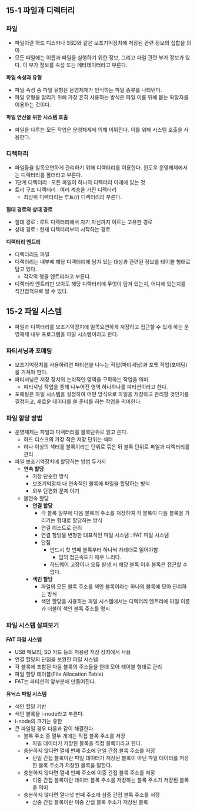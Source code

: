 ## 15-1 파일과 디렉터리
### 파일
- 파일이란 하드 디스카나 SSD와 같은 보조기억장치에 저장된 관련 정보의 집합을 의미
- 모든 파일에는 이름과 파일을 실행하기 위한 정보, 그리고 파일 관련 부가 정보가 있다. 이 부가 정보를 속성 또는 메타데이터라고 부른다.

**파일 속성과 유형**
- 파일 속성 중 파일 유형은 운영체제가 인식하는 파일 종류를 나타낸다.
- 파일 유형을 알리기 위해 가장 흔히 사용하는 방식은 파일 이름 뒤에 붙는 확장자를 이용하는 것이다.

**파일 연산을 위한 시스템 호출**
- 파일을 다루는 모든 작업은 운영체제에 의해 이뤄진다. 이를 위해 시스템 호출을 사용한다.

### 디렉터리
- 파일들을 일목요연하게 관리하기 위해 디렉터리를 이용한다. 윈도우 운영체제에서는 디렉터리를 폴더라고 부른다.
- 1단계 디렉터리 : 모든 파일이 하나의 디렉터리 아래에 있는 것
- 트리 구조 디렉터리 : 여러 계층을 가진 디렉터리
	- 최상위 디렉터리는 루트(/) 디렉터리라 부른다.

**절대 경로와 상대 경로**
- 절대 경로 : 루트 디렉터리에서 자기 자신까지 이르는 고유한 경로
- 상대 경로 : 현재 디렉터리부터 시작하는 경로

**디렉터리 엔트리**
- 디렉터리도 파일
- 디렉터리는 내부에 해당 디렉터리에 담겨 있는 대상과 관련된 정보를 테이블 형태로 담고 있다.
	- 각각의 행을 엔트리라고 부른다.
- 디렉터리 엔트리만 보아도 해당 디렉터리에 무엇이 담겨 있는지, 어디에 있는지를 직간접적으로 알 수 있다.

## 15-2 파일 시스템
- 파일과 디렉터리를 보조기억장치에 일목요연하게 저장하고 접근할 수 있게 하는 운영체제 내부 프로그램을 파일 시스템이라고 한다.

### 파티셔닝과 포매팅
- 보조기억장치를 사용하려면 파티션을 나누는 작업(파티셔닝)과 포맷 작업(포매팅)을 거쳐야 한다.
- 파티셔닝은 저장 장치의 논리적인 영역을 구획하는 작업을 의미
	- 파티셔닝 작업을 통해 나누어진 영역 하나하나를 파티션이라고 한다.
- 포매팅은 파일 시스템을 설정하여 어떤 방식으로 파일을 저장하고 관리할 것인지를 결정하고, 새로운 데이터를 쓸 준비를 하는 작업을 의미한다.

### 파일 할당 방법
- 운영체제는 파일과 디렉터리를 블록단위로 읽고 쓴다.
	- 하드 디스크의 가장 작은 저장 단위는 섹터
	- 하나 이상의 섹터를 블록이라는 단위로 묶은 뒤 블록 단위로 파일과 디렉터리를 관리
- 파일 보조기억장치에 할당하는 방법 두가지
	- **연속 할당**
		- 가장 단순한 방식
		- 보조기억장치 내 연속적인 블록에 파일을 할당하는 방식
		- 외부 단편화 문제 야기
	- 불연속 할당
		- **연결 할당**
			- 각 블록 일부에 다음 블록의 주소를 저장하여 각 블록이 다음 블록을 가리키는 형태로 할당하는 방식
			- 연결 리스트로 관리
			- 연결 할당을 변형한 대표적인 파일 시스템 : FAT 파일 시스템
			- 단점
				- 반드시 첫 번째 블록부터 하나씩 차례대로 읽어야함
					- 임의 접근속도가 매우 느리다.
				- 하드웨어 고장이나 오류 발생 시 해당 블록 이후 블록은 접근할 수 없다.
		- **색인 할당**
			- 파일의 모든 블록 주소를 색인 블록이라는 하나의 블록에 모아 관리하는 방식
			- 색인 할당을 사용하는 파일 시스템에서는 디렉터리 엔트리에 파일 이름과 더불어 색인 블록 주소를 명시

### 파일 시스템 살펴보기
**FAT 파일 시스템**
- USB 메모리, SD 카드 등의 저용량 저장 장치에서 사용
- 연결 할당의 단점을 보완한 파일 시스템
- 각 블록에 포함된 다음 블록의 주소들을 한데 모아 테이블 형태로 관리
- 파일 할당 테이블(File Allocation Table)
- FAT는 파티션의 앞부분에 만들어진다.

**유닉스 파일 시스템**
- 색인 할당 기반
- 색인 블록을 i-node라고 부른다.
- i-node의 크기는 유한
- 큰 파일일 경우 다음과 같이 해결한다.
	- 블록 주소 중 열두 개에는 직접 블록 주소를 저장
		- 파일 데이터가 저장된 블록을 직접 블록이라고 한다.
	- 충분하지 않다면 열세 번째 주소에 단일 간접 블록 주소를 저장
		- 단일 간접 블록이란 파일 데이터가 저장된 블록이 아닌 파일 데이터를 저장한 블록 주소가 저장된 블록을 말한다.
	- 충분하지 않다면 열네 번째 주소에 이중 간접 블록 주소를 저장
		- 이중 간접 블록이란 데이터 블록 주소를 저장하는 블록 주소가 저장된 블록을 의미
	- 충분하지 않다면 열다섯 번째 주소에 삼중 간접 블록 주소를 저장
		- 삼중 간접 블록이란 이중 간접 블록 주소가 저장된 블록
